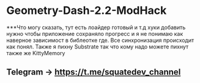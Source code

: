 # Geometry-Dash-2.2-ModHack
***Что могу сказать, тут есть лоайдер готовый и т.д хуки добавить нужно чтобы приложение сохраняло прогресс и я не понимаю как наверное зависимост в библеотке где. Все синхронизация происходит как понял. Также я пихну Substrate так что кому надо можете пихнут также же KittyMemory 
## Telegram -> https://t.me/squatedev_channel
